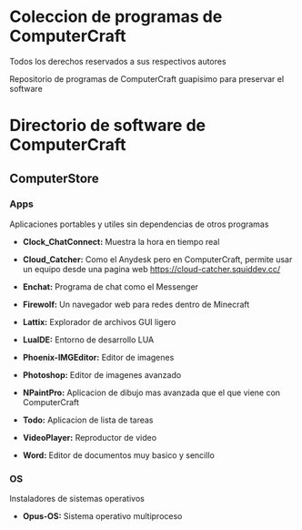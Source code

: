 # Coleccion de programas de ComputerCraft

Todos los derechos reservados a sus respectivos autores

Repositorio de programas de ComputerCraft guapisimo para preservar el software

# Directorio de software de ComputerCraft

## ComputerStore

### Apps
Aplicaciones portables y utiles sin dependencias de otros programas

- **Clock_ChatConnect:** Muestra la hora en tiempo real

- **Cloud_Catcher:** Como el Anydesk pero en ComputerCraft, permite usar un equipo desde una pagina web
https://cloud-catcher.squiddev.cc/

- **Enchat:** Programa de chat como el Messenger

- **Firewolf:** Un navegador web para redes dentro de Minecraft

- **Lattix:** Explorador de archivos GUI ligero

- **LuaIDE:** Entorno de desarrollo LUA

- **Phoenix-IMGEditor:** Editor de imagenes

- **Photoshop:** Editor de imagenes avanzado

- **NPaintPro:** Aplicacion de dibujo mas avanzada que el que viene con ComputerCraft

- **Todo:** Aplicacion de lista de tareas

- **VideoPlayer:** Reproductor de video

- **Word:** Editor de documentos muy basico y sencillo

### OS
Instaladores de sistemas operativos

- **Opus-OS:** Sistema operativo multiproceso
